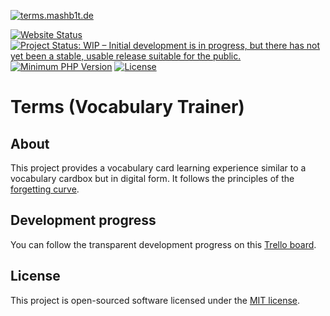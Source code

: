 [![terms.mashb1t.de](https://raw.githubusercontent.com/mashb1t/vocabulary-trainer/master/public/images/colorful.svg)](https://terms.mashb1t.de)

[![Website Status](https://img.shields.io/website?url=https%3A%2F%2Fvocabulary.mashb1t.de)](https://vocabulary.mashb1t.de)
[![Project Status: WIP – Initial development is in progress, but there has not yet been a stable, usable release suitable for the public.](https://www.repostatus.org/badges/latest/wip.svg)](https://www.repostatus.org/#wip)
[![Minimum PHP Version](https://img.shields.io/badge/php-%3E%3D8.0-8892BF)](https://www.php.net)
[![License](https://img.shields.io/github/license/mashb1t/vocabulary-trainer)](https://github.com/mashb1t/vocabulary-trainer/blob/master/LICENSE)

# Terms (Vocabulary Trainer)

## About

This project provides a vocabulary card learning experience similar to a vocabulary cardbox but in digital form.
It follows the principles of the [forgetting curve].

## Development progress

You can follow the transparent development progress on this [Trello board].

## License

This project is open-sourced software licensed under the [MIT license](https://opensource.org/licenses/MIT).

[forgetting curve]: https://en.wikipedia.org/wiki/Forgetting_curve
[Trello board]: https://trello.com/b/5a2XiCaK
